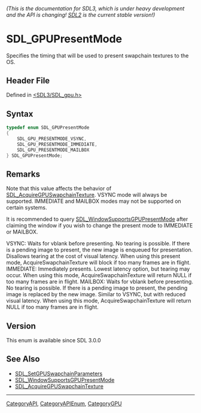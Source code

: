 ###### (This is the documentation for SDL3, which is under heavy development and the API is changing! [SDL2](https://wiki.libsdl.org/SDL2/) is the current stable version!)
# SDL_GPUPresentMode

Specifies the timing that will be used to present swapchain textures to the OS.

## Header File

Defined in [<SDL3/SDL_gpu.h>](https://github.com/libsdl-org/SDL/blob/main/include/SDL3/SDL_gpu.h)

## Syntax

```c
typedef enum SDL_GPUPresentMode
{
    SDL_GPU_PRESENTMODE_VSYNC,
    SDL_GPU_PRESENTMODE_IMMEDIATE,
    SDL_GPU_PRESENTMODE_MAILBOX
} SDL_GPUPresentMode;
```

## Remarks

Note that this value affects the behavior of
[SDL_AcquireGPUSwapchainTexture](SDL_AcquireGPUSwapchainTexture). VSYNC
mode will always be supported. IMMEDIATE and MAILBOX modes may not be
supported on certain systems.

It is recommended to query
[SDL_WindowSupportsGPUPresentMode](SDL_WindowSupportsGPUPresentMode) after
claiming the window if you wish to change the present mode to IMMEDIATE or
MAILBOX.

VSYNC: Waits for vblank before presenting. No tearing is possible. If there
is a pending image to present, the new image is enqueued for presentation.
Disallows tearing at the cost of visual latency. When using this present
mode, AcquireSwapchainTexture will block if too many frames are in flight.
IMMEDIATE: Immediately presents. Lowest latency option, but tearing may
occur. When using this mode, AcquireSwapchainTexture will return NULL if
too many frames are in flight. MAILBOX: Waits for vblank before presenting.
No tearing is possible. If there is a pending image to present, the pending
image is replaced by the new image. Similar to VSYNC, but with reduced
visual latency. When using this mode, AcquireSwapchainTexture will return
NULL if too many frames are in flight.

## Version

This enum is available since SDL 3.0.0

## See Also

- [SDL_SetGPUSwapchainParameters](SDL_SetGPUSwapchainParameters)
- [SDL_WindowSupportsGPUPresentMode](SDL_WindowSupportsGPUPresentMode)
- [SDL_AcquireGPUSwapchainTexture](SDL_AcquireGPUSwapchainTexture)

----
[CategoryAPI](CategoryAPI), [CategoryAPIEnum](CategoryAPIEnum), [CategoryGPU](CategoryGPU)

